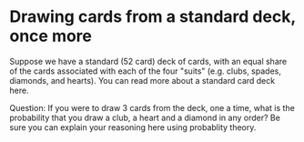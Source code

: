 # Drawing cards from a standard deck, once more

Suppose we have a standard (52 card) deck of cards, with an equal share of the
cards associated with each of the four "suits" (e.g. clubs, spades, diamonds,
and hearts). You can read more about a standard card deck here.

Question: If you were to draw 3 cards from the deck, one a time, what is the
probability that you draw a club, a heart and a diamond in any order? Be sure
you can explain your reasoning here using probablity theory.